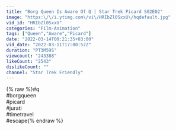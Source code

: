 ```yaml
---
title: "Borg Queen Is Aware Of Q | Star Trek Picard S02E02"
image: "https:\/\/i.ytimg.com\/vi\/HRIbZl0SxxU\/hqdefault.jpg"
vid_id: "HRIbZl0SxxU"
categories: "Film-Animation"
tags: ["Queen","Aware","Picard"]
date: "2022-03-14T00:21:35+03:00"
vid_date: "2022-03-11T17:00:52Z"
duration: "PT3M59S"
viewcount: "243388"
likeCount: "2543"
dislikeCount: ""
channel: "Star Trek Friendly"
---
```

{% raw %}#q<br />#borgqueen<br />#picard<br />#jurati<br />#timetravel<br />#escape{% endraw %}

